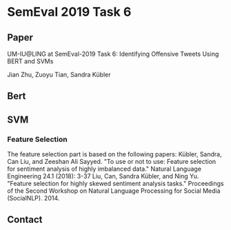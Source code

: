 # SemEval 2019 Task 6

## Paper
UM-IU@LING at SemEval-2019 Task 6: Identifying Offensive Tweets Using BERT and SVMs

Jian Zhu, Zuoyu Tian, Sandra Kübler
## Bert

## SVM

### Feature Selection
The feature selection part is based on the following papers:
Kübler, Sandra, Can Liu, and Zeeshan Ali Sayyed. "To use or not to use: Feature selection for sentiment analysis of highly imbalanced data." Natural Language Engineering 24.1 (2018): 3-37
Liu, Can, Sandra Kübler, and Ning Yu. "Feature selection for highly skewed sentiment analysis tasks." Proceedings of the Second Workshop on Natural Language Processing for Social Media (SocialNLP). 2014.




## Contact


